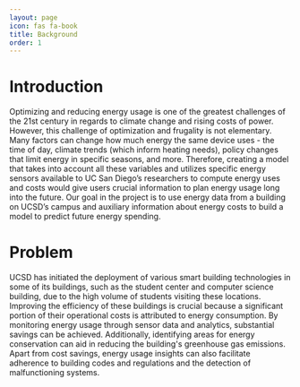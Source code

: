 ```yaml
---
layout: page
icon: fas fa-book
title: Background
order: 1
---
```

# Introduction
Optimizing and reducing energy usage is one of the greatest challenges of the 21st century in regards to climate change and rising costs of power. However, this challenge of optimization and frugality is not elementary. Many factors can change how much energy the same device uses - the time of day, climate trends (which inform heating needs), policy changes that limit energy in specific seasons, and more. Therefore, creating a model that takes into account all these variables and utilizes specific energy sensors available to UC San Diego’s researchers to compute energy uses and costs would give users crucial information to plan energy usage long into the future. Our goal in the project is to use energy data from a building on UCSD’s campus and auxiliary information about energy costs to build a model to predict future energy spending. 

# Problem
UCSD has initiated the deployment of various smart building technologies in some of its buildings, such as the student center and computer science building, due to the high volume of students visiting these locations. Improving the efficiency of these buildings is crucial because a significant portion of their operational costs is attributed to energy consumption. By monitoring energy usage through sensor data and analytics, substantial savings can be achieved. Additionally, identifying areas for energy conservation can aid in reducing the building's greenhouse gas emissions. Apart from cost savings, energy usage insights can also facilitate adherence to building codes and regulations and the detection of malfunctioning systems.